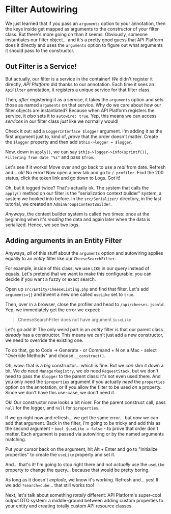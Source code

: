 # Filter Autowiring

We just learned that if you pass an `arguments` option to your annotation, then
the keys inside get mapped as arguments to the constructor of your filter class.
But there's more going on than it seems. Obviously, someone instantiates our
filter object... and it's a pretty good guess that API Platform does it directly
and uses the `arguments` option to figure out what arguments it should pass to
the constructor.

## Out Filter is a Service!

But actually, our filter is a service in the container! *We* didn't register it
directly, *API Platform* did thanks to our annotation. Each time it sees an
`ApiFilter` annotation, it registers a unique service for that filter class.

Then, *after* registering it as a service, it takes the `arguments` option and
sets those as named `arguments` on that service. Why do we care about *how* our
filter objects are instantiated? Because when API Platform registers the service,
it *also* sets it to `autowire: true`. Yep, this means we can access *services*
in our filter class *just* like we normally would!

Check it out: add a `LoggerInterface $logger` argument. I'm adding it as the
first argument just to, kind of, *prove* that the order doesn't matter. Create
the `$logger` property and then add `$this->logger = $logger`.

Now, down in `apply()`, we can say
`$this->logger->info(sprintf())`, `Filtering from date "%s"` and pass `$from`.

Let's see if it works! Move over and go back to use a *real* from date. Refresh
and... ok! No error! Now open a new tab and go to `/_profiler`. Find the
200 status, click the token link and go down to Logs. Got it!

Oh, but it logged twice? That's actually ok. The system that calls the `apply()`
method on our filter is the "serialization context builder" system, a system
we hooked into before. In the `src/Serializer/` directory, in the last tutorial,
we created an `AdminGroupsContextBuilder`.

*Anyways*, the context builder system is called two times: once at the beginning
when it's *reading* the data and again later when the data is serialized. Hence,
we see two logs.

## Adding arguments in an Entity Filter

Anyways, *all* of this stuff about the `arguments` option and autowiring applies
equally to an *entity* filter like our `CheeseSearchFilter`.

For example, inside of this class, we use `LIKE` in our query instead of equals.
Let's pretend that we want to make this configurable: you can decide if you want
a fuzzy or exact search.

Open up `src/Entity/CheeseListing.php` and find that filter. Let's add
`arguments={}` and invent a new one called `useLike` set to `true`.

Then, over in a browser, close the profiler and head to `/api/cheeses.jsonld`.
Yep, we immediately get the error we expect:

> CheeseSearchFilter does not have argument `$useLike`

Let's go add it! The only weird part in an *entity* filter is that our parent class
*already* has a constructor. This means we can't just add a new constructor,
we need to override the existing one.

To do that, go to Code -> Generate - or Command + N on a Mac - select "Override
Methods" and choose `__construct()`.

Oh, wow: that is a *big* constructor... which is fine. But we *can* slim it down
a bit. We *do* need `ManagerRegistry`, we *do* need `RequestStack`, but we don't
need to pass the `$logger` to the parent class: it's not even used there. And
you only need the `$properties` argument if you actually *need* the `properties`
option on the annotation, or if you allow the filter to be used *on* a property.
Since we don't have this use-case, we don't need it.

Ok! Our constructor now looks a bit nicer. For the parent construct call, pass
`null` for the logger, and `null` for `$properties`.

If we go right now and refresh... we get the same error... but *now* we can add
that argument. Back in the filter, I'm going to be tricky and add this as the second
argument - `bool $useLike = false` - to prove that order don't matter. Each
argument is passed via autowiring or by the named arguments matching.

Put your cursor back on the argument, hit Alt + Enter and go to "Initialize
properties" to create the `useLike` property and set it.

And... that's it! I'm going to stop right there and not *actually* use the
`useLike` property to change the query... because that would be pretty boring.

As long as it doesn't *explode*, we know it's working. Refresh and... yes! If we
add `?search=cube`... that still works too!

Next, let's talk about something *totally* different: API Platform's super-cool
output DTO system: a middle-ground between adding custom properties to your entity
and creating totally custom API resource classes.
